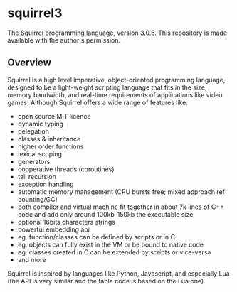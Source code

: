 squirrel3
=========

The Squirrel programming language, version 3.0.6. This repository is made available with the author's permission.

## Overview ##

Squirrel is a high level imperative, object-oriented programming language, designed to be a light-weight 
scripting language that fits in the size, memory bandwidth, and real-time requirements of applications like 
video games. Although Squirrel offers a wide range of features like:

* open source MIT licence
* dynamic typing
* delegation
* classes & inheritance
* higher order functions
* lexical scoping
* generators
* cooperative threads (coroutines) 
* tail recursion
* exception handling
* automatic memory management (CPU bursts free; mixed approach ref counting/GC)
* both compiler and virtual machine fit together in about 7k lines of C++ code and add only around 100kb-150kb the executable size
* optional 16bits characters strings
* powerful embedding api
 * eg. function/classes can be defined by scripts or in C
 * eg. objects can fully exist in the VM or be bound to native code
 * eg. classes created in C can be extended by scripts or vice-versa
* and more

Squirrel is inspired by languages like Python, Javascript, and especially Lua (the API is very similar and the 
table code is based on the Lua one)

